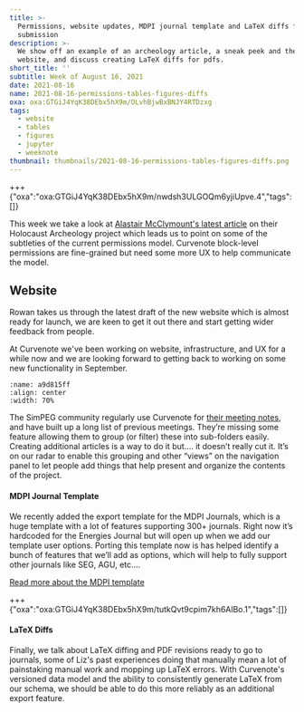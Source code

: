 ```yaml
---
title: >-
  Permissions, website updates, MDPI journal template and LaTeX diffs for
  submission
description: >-
  We show off an example of an archeology article, a sneak peek and the new
  website, and discuss creating LaTeX diffs for pdfs.
short_title: ''
subtitle: Week of August 16, 2021
date: 2021-08-16
name: 2021-08-16-permissions-tables-figures-diffs
oxa: oxa:GTGiJ4YqK38DEbx5hX9m/OLvhBjwBxBNJY4RTDzxg
tags:
  - website
  - tables
  - figures
  - jupyter
  - weeknote
thumbnail: thumbnails/2021-08-16-permissions-tables-figures-diffs.png
---
```


+++ {"oxa":"oxa:GTGiJ4YqK38DEbx5hX9m/nwdsh3ULGOQm6yjiUpve.4","tags":[]}

This week we take a look at [Alastair McClymount's latest article](https://curvenote.com/@alastair/holocaust-archaeology/mila18-processing) on their Holocaust Archeology project which leads us to point on some of the subtleties of the current permissions model. Curvenote block-level permissions are fine-grained but need some more UX to help communicate the model.

## Website

Rowan takes us through the latest draft of the new website which is almost ready for launch, we are keen to get it out there and start getting wider feedback from people.

At Curvenote we've been working on website, infrastructure, and UX for a while now and we are looking forward to getting back to working on some new functionality in September.

```{figure} images/GTGiJ4YqK38DEbx5hX9m-gsB9EvsyeKWclKYf0TAM-v1.gif
:name: a9d815ff
:align: center
:width: 70%
```

The SimPEG community regularly use Curvenote for [their meeting notes](https://curvenote.com/@simpeg/meeting-notes), and have built up a long list of previous meetings. They’re missing some feature allowing them to group (or filter) these into sub-folders easily. Creating additional articles is a way to do it but…. it doesn’t really cut it. It’s on our radar to enable this grouping and other “views” on the navigation panel to let people add things that help present and organize the contents of the project.

#### MDPI Journal Template

We recently added the export template for the MDPI Journals, which is a huge template with a lot of features supporting 300+ journals. Right now it’s hardcoded for the Energies Journal but will open up when we add our template user options. Porting this template now is has helped identify a bunch of features that we’ll add as options, which will help to fully support other journals like SEG, AGU, etc….

[Read more about the MDPI template](https://curvenote.com/oxa:9Kv3iYv0uCgaG0zl4WDZ/wiXpYocjoMv8kaVijqu7.1)

+++ {"oxa":"oxa:GTGiJ4YqK38DEbx5hX9m/tutkQvt9cpim7kh6AlBo.1","tags":[]}

#### LaTeX Diffs

Finally, we talk about LaTeX diffing and PDF revisions ready to go to journals, some of Liz's past experiences doing that manually mean a lot of painstaking manual work and mopping up LaTeX errors. With Curvenote's versioned data model and the ability to consistently generate LaTeX from our schema, we should be able to do this more reliably as an additional export feature.
